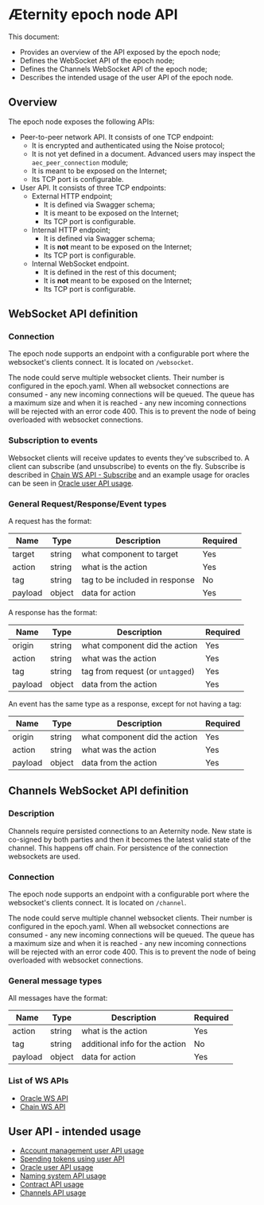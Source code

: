 # Æternity epoch node API

This document:
* Provides an overview of the API exposed by the epoch node;
* Defines the WebSocket API of the epoch node;
* Defines the Channels WebSocket API of the epoch node;
* Describes the intended usage of the user API of the epoch node.

## Overview

The epoch node exposes the following APIs:
* Peer-to-peer network API. It consists of one TCP endpoint:
  * It is encrypted and authenticated using the Noise protocol;
  * It is not yet defined in a document. Advanced users may inspect the `aec_peer_connection` module;
  * It is meant to be exposed on the Internet;
  * Its TCP port is configurable.
* User API. It consists of three TCP endpoints:
  * External HTTP endpoint;
    * It is defined via Swagger schema;
    * It is meant to be exposed on the Internet;
    * Its TCP port is configurable.
  * Internal HTTP endpoint;
    * It is defined via Swagger schema;
    * It is **not** meant to be exposed on the Internet;
    * Its TCP port is configurable.
  * Internal WebSocket endpoint.
    * It is defined in the rest of this document;
    * It is **not** meant to be exposed on the Internet;
    * Its TCP port is configurable.

## WebSocket API definition

### Connection
The epoch node supports an endpoint with a configurable port where the
websocket's clients connect. It is located on `/websocket`.

The node could serve multiple websocket clients. Their number is configured in
the epoch.yaml. When all websocket connections are consumed - any new incoming
connections will be queued. The queue has a maximum size and when it is
reached - any new incoming connections will be rejected with an error code 400.
This is to prevent the node of being overloaded with websocket connections.

### Subscription to events

Websocket clients will receive updates to events they've subscribed to. A
client can subscribe (and unsubscribe) to events on the fly. Subscribe is
described in [Chain WS API - Subscribe](./chain_ws_api.md#subscribe) and an
example usage for oracles can be seen in [Oracle user API usage](./oracle_api_usage.md).

### General Request/Response/Event types
A request has the format:

| Name | Type | Description | Required |
| ---- | ---- | ----------- | -------- |
| target | string | what component to target | Yes |
| action | string | what is the action | Yes |
| tag | string | tag to be included in response | No |
| payload | object | data for action | Yes |

A response has the format:

| Name | Type | Description | Required |
| ---- | ---- | ----------- | -------- |
| origin | string | what component did the action | Yes |
| action | string | what was the action | Yes |
| tag | string | tag from request (or `untagged`) | Yes |
| payload | object | data from the action | Yes |

An event has the same type as a response, except for not having a tag:

| Name | Type | Description | Required |
| ---- | ---- | ----------- | -------- |
| origin | string | what component did the action | Yes |
| action | string | what was the action | Yes |
| payload | object | data from the action | Yes |

## Channels WebSocket API definition

### Description
Channels require persisted connections to an Aeternity node. New state is
co-signed by both parties and then it becomes the latest valid state of the
channel. This happens off chain. For persistence of the connection websockets
are used.

### Connection
The epoch node supports an endpoint with a configurable port where the
websocket's clients connect. It is located on `/channel`.

The node could serve multiple channel websocket clients. Their number is configured in
the epoch.yaml. When all websocket connections are consumed - any new incoming
connections will be queued. The queue has a maximum size and when it is
reached - any new incoming connections will be rejected with an error code 400.
This is to prevent the node of being overloaded with websocket connections.

### General message types
All messages have the format:

| Name | Type | Description | Required |
| ---- | ---- | ----------- | -------- |
| action | string | what is the action | Yes |
| tag | string | additional info for the action | No |
| payload | object | data for action | Yes |

### List of WS APIs
* [Oracle WS API](./oracle_ws_api.md)
* [Chain WS API](./chain_ws_api.md)

## User API - intended usage

* [Account management user API usage](./account_api_usage.md)
* [Spending tokens using user API](./spend_api_usage.md)
* [Oracle user API usage](./oracle_api_usage.md)
* [Naming system API usage](./naming_system_api_usage.md)
* [Contract API usage](./contract_api_usage.md)
* [Channels API usage](./channels_api_usage.md)
